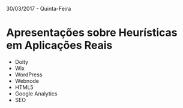 30/03/2017 - Quinta-Feira

# Apresentações sobre Heurísticas em Aplicações Reais

* Doity
* Wix
* WordPress
* Webnode
* HTML5
* Google Analytics
* SEO
